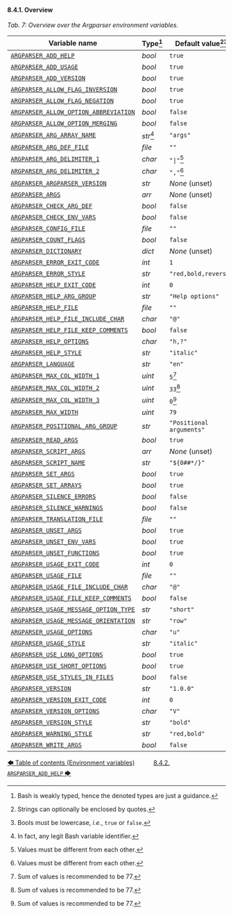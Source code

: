 #### 8.4.1. Overview

<!-- <table caption="Overview over the Argparser environment variables"> -->
*Tab. 7: Overview over the Argparser environment variables.*

| Variable name                                                                      | Type[^14]  | Default value[^15][^16]  |
| ---------------------------------------------------------------------------------- | ---------- | ------------------------ |
| [`ARGPARSER_ADD_HELP`](environment_variables.md#842-argparser_add_help)                                    | *bool*     | `true`                   |
| [`ARGPARSER_ADD_USAGE`](environment_variables.md#843-argparser_add_usage)                                  | *bool*     | `true`                   |
| [`ARGPARSER_ADD_VERSION`](environment_variables.md#844-argparser_add_version)                              | *bool*     | `true`                   |
| [`ARGPARSER_ALLOW_FLAG_INVERSION`](environment_variables.md#845-argparser_allow_flag_inversion)            | *bool*     | `true`                   |
| [`ARGPARSER_ALLOW_FLAG_NEGATION`](environment_variables.md#846-argparser_allow_flag_negation)              | *bool*     | `true`                   |
| [`ARGPARSER_ALLOW_OPTION_ABBREVIATION`](environment_variables.md#847-argparser_allow_option_abbreviation)  | *bool*     | `false`                  |
| [`ARGPARSER_ALLOW_OPTION_MERGING`](environment_variables.md#848-argparser_allow_option_merging)            | *bool*     | `false`                  |
| [`ARGPARSER_ARG_ARRAY_NAME`](environment_variables.md#849-argparser_arg_array_name)                        | *str*[^17] | `"args"`                 |
| [`ARGPARSER_ARG_DEF_FILE`](environment_variables.md#8410-argparser_arg_def_file)                           | *file*     | `""`                     |
| [`ARGPARSER_ARG_DELIMITER_1`](environment_variables.md#8411-argparser_arg_delimiter_1)                     | *char*     | `"\|"`[^18]              |
| [`ARGPARSER_ARG_DELIMITER_2`](environment_variables.md#8412-argparser_arg_delimiter_2)                     | *char*     | `","`[^18]               |
| [`ARGPARSER_ARGPARSER_VERSION`](environment_variables.md#8413-argparser_argparser_version)                 | *str*      | *None* (unset)           |
| [`ARGPARSER_ARGS`](environment_variables.md#8414-argparser_args)                                           | *arr*      | *None* (unset)           |
| [`ARGPARSER_CHECK_ARG_DEF`](environment_variables.md#8415-argparser_check_arg_def)                         | *bool*     | `false`                  |
| [`ARGPARSER_CHECK_ENV_VARS`](environment_variables.md#8416-argparser_check_env_vars)                       | *bool*     | `false`                  |
| [`ARGPARSER_CONFIG_FILE`](environment_variables.md#8417-argparser_config_file)                             | *file*     | `""`                     |
| [`ARGPARSER_COUNT_FLAGS`](environment_variables.md#8418-argparser_count_flags)                             | *bool*     | `false`                  |
| [`ARGPARSER_DICTIONARY`](environment_variables.md#8419-argparser_dictionary)                               | *dict*     | *None* (unset)           |
| [`ARGPARSER_ERROR_EXIT_CODE`](environment_variables.md#8420-argparser_error_exit_code)                     | *int*      | `1`                      |
| [`ARGPARSER_ERROR_STYLE`](environment_variables.md#8421-argparser_error_style)                             | *str*      | `"red,bold,reverse"`     |
| [`ARGPARSER_HELP_EXIT_CODE`](environment_variables.md#8423-argparser_help_exit_code)                       | *int*      | `0`                      |
| [`ARGPARSER_HELP_ARG_GROUP`](environment_variables.md#8422-argparser_help_arg_group)                       | *str*      | `"Help options"`         |
| [`ARGPARSER_HELP_FILE`](environment_variables.md#8424-argparser_help_file)                                 | *file*     | `""`                     |
| [`ARGPARSER_HELP_FILE_INCLUDE_CHAR`](environment_variables.md#8425-argparser_help_file_include_char)       | *char*     | `"@"`                    |
| [`ARGPARSER_HELP_FILE_KEEP_COMMENTS`](environment_variables.md#8426-argparser_help_file_keep_comments)     | *bool*     | `false`                  |
| [`ARGPARSER_HELP_OPTIONS`](environment_variables.md#8427-argparser_help_options)                           | *char*     | `"h,?"`                  |
| [`ARGPARSER_HELP_STYLE`](environment_variables.md#8428-argparser_help_style)                               | *str*      | `"italic"`               |
| [`ARGPARSER_LANGUAGE`](environment_variables.md#8429-argparser_language)                                   | *str*      | `"en"`                   |
| [`ARGPARSER_MAX_COL_WIDTH_1`](environment_variables.md#8430-argparser_max_col_width_1)                     | *uint*     | `5`[^19]                 |
| [`ARGPARSER_MAX_COL_WIDTH_2`](environment_variables.md#8431-argparser_max_col_width_2)                     | *uint*     | `33`[^19]                |
| [`ARGPARSER_MAX_COL_WIDTH_3`](environment_variables.md#8432-argparser_max_col_width_3)                     | *uint*     | `0`[^19]                 |
| [`ARGPARSER_MAX_WIDTH`](environment_variables.md#8433-argparser_max_width)                                 | *uint*     | `79`                     |
| [`ARGPARSER_POSITIONAL_ARG_GROUP`](environment_variables.md#8434-argparser_positional_arg_group)           | *str*      | `"Positional arguments"` |
| [`ARGPARSER_READ_ARGS`](environment_variables.md#8435-argparser_read_args)                                 | *bool*     | `true`                   |
| [`ARGPARSER_SCRIPT_ARGS`](environment_variables.md#8436-argparser_script_args)                             | *arr*      | *None* (unset)           |
| [`ARGPARSER_SCRIPT_NAME`](environment_variables.md#8437-argparser_script_name)                             | *str*      | `"${0##*/}"`             |
| [`ARGPARSER_SET_ARGS`](environment_variables.md#8438-argparser_set_args)                                   | *bool*     | `true`                   |
| [`ARGPARSER_SET_ARRAYS`](environment_variables.md#8439-argparser_set_arrays)                               | *bool*     | `true`                   |
| [`ARGPARSER_SILENCE_ERRORS`](environment_variables.md#8440-argparser_silence_errors)                       | *bool*     | `false`                  |
| [`ARGPARSER_SILENCE_WARNINGS`](environment_variables.md#8441-argparser_silence_warnings)                   | *bool*     | `false`                  |
| [`ARGPARSER_TRANSLATION_FILE`](environment_variables.md#8442-argparser_translation_file)                   | *file*     | `""`                     |
| [`ARGPARSER_UNSET_ARGS`](environment_variables.md#8443-argparser_unset_args)                               | *bool*     | `true`                   |
| [`ARGPARSER_UNSET_ENV_VARS`](environment_variables.md#8444-argparser_unset_env_vars)                       | *bool*     | `true`                   |
| [`ARGPARSER_UNSET_FUNCTIONS`](environment_variables.md#8445-argparser_unset_functions)                     | *bool*     | `true`                   |
| [`ARGPARSER_USAGE_EXIT_CODE`](environment_variables.md#8446-argparser_usage_exit_code)                     | *int*      | `0`                      |
| [`ARGPARSER_USAGE_FILE`](environment_variables.md#8447-argparser_usage_file)                               | *file*     | `""`                     |
| [`ARGPARSER_USAGE_FILE_INCLUDE_CHAR`](environment_variables.md#8448-argparser_usage_file_include_char)     | *char*     | `"@"`                    |
| [`ARGPARSER_USAGE_FILE_KEEP_COMMENTS`](environment_variables.md#8449-argparser_usage_file_keep_comments)   | *bool*     | `false`                  |
| [`ARGPARSER_USAGE_MESSAGE_OPTION_TYPE`](environment_variables.md#8450-argparser_usage_message_option_type) | *str*      | `"short"`                |
| [`ARGPARSER_USAGE_MESSAGE_ORIENTATION`](environment_variables.md#8451-argparser_usage_message_orientation) | *str*      | `"row"`                  |
| [`ARGPARSER_USAGE_OPTIONS`](environment_variables.md#8452-argparser_usage_options)                         | *char*     | `"u"`                    |
| [`ARGPARSER_USAGE_STYLE`](environment_variables.md#8453-argparser_usage_style)                             | *str*      | `"italic"`               |
| [`ARGPARSER_USE_LONG_OPTIONS`](environment_variables.md#8454-argparser_use_long_options)                   | *bool*     | `true`                   |
| [`ARGPARSER_USE_SHORT_OPTIONS`](environment_variables.md#8455-argparser_use_short_options)                 | *bool*     | `true`                   |
| [`ARGPARSER_USE_STYLES_IN_FILES`](environment_variables.md#8456-argparser_use_styles_in_files)             | *bool*     | `false`                  |
| [`ARGPARSER_VERSION`](environment_variables.md#8457-argparser_version)                                     | *str*      | `"1.0.0"`                |
| [`ARGPARSER_VERSION_EXIT_CODE`](environment_variables.md#8458-argparser_version_exit_code)                 | *int*      | `0`                      |
| [`ARGPARSER_VERSION_OPTIONS`](environment_variables.md#8459-argparser_version_options)                     | *char*     | `"V"`                    |
| [`ARGPARSER_VERSION_STYLE`](environment_variables.md#8460-argparser_version_style)                         | *str*      | `"bold"`                 |
| [`ARGPARSER_WARNING_STYLE`](environment_variables.md#8461-argparser_warning_style)                         | *str*      | `"red,bold"`             |
| [`ARGPARSER_WRITE_ARGS`](environment_variables.md#8462-argparser_write_args)                               | *bool*     | `false`                  |

[^14]: Bash is weakly typed, hence the denoted types are just a guidance.
[^15]: Strings can optionally be enclosed by quotes.
[^16]: Bools must be lowercase, *i.e.*, `true` or `false`.
[^17]: In fact, any legit Bash variable identifier.
[^18]: Values must be different from each other.
[^19]: Sum of values is recommended to be 77.

[&#129092;&nbsp;Table of contents (Environment variables)](toc.md)
&nbsp;&nbsp;&nbsp;&nbsp;&nbsp;&nbsp;&nbsp;&nbsp;&nbsp;&nbsp;[8.4.2. `ARGPARSER_ADD_HELP`&nbsp;&#129094;](environment_variables.md)

